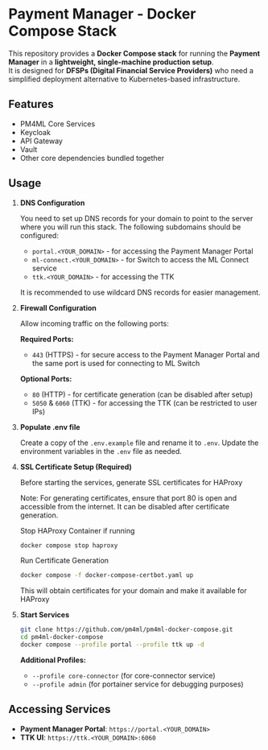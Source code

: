 # Payment Manager - Docker Compose Stack

This repository provides a **Docker Compose stack** for running the **Payment Manager** in a **lightweight, single-machine production setup**.  
It is designed for **DFSPs (Digital Financial Service Providers)** who need a simplified deployment alternative to Kubernetes-based infrastructure.

## Features
- PM4ML Core Services
- Keycloak
- API Gateway
- Vault
- Other core dependencies bundled together

## Usage

1. **DNS Configuration**

   You need to set up DNS records for your domain to point to the server where you will run this stack. The following subdomains should be configured:
   - `portal.<YOUR_DOMAIN>` - for accessing the Payment Manager Portal
   - `ml-connect.<YOUR_DOMAIN>` - for Switch to access the ML Connect service
   - `ttk.<YOUR_DOMAIN>` - for accessing the TTK

   It is recommended to use wildcard DNS records for easier management.

2. **Firewall Configuration**

   Allow incoming traffic on the following ports:
   
   **Required Ports:**
   - `443` (HTTPS) - for secure access to the Payment Manager Portal and the same port is used for connecting to ML Switch

   **Optional Ports:**
   - `80` (HTTP) - for certificate generation (can be disabled after setup)
   - `5050` & `6060` (TTK) - for accessing the TTK (can be restricted to user IPs)


3. **Populate .env file**

   Create a copy of the `.env.example` file and rename it to `.env`. Update the environment variables in the `.env` file as needed.

4. **SSL Certificate Setup (Required)**
    
    Before starting the services, generate SSL certificates for HAProxy

    Note: For generating certificates, ensure that port 80 is open and accessible from the internet.
    It can be disabled after certificate generation.
    
    Stop HAProxy Container if running
    ```bash
    docker compose stop haproxy
    ```
    Run Certificate Generation
    ```bash
    docker compose -f docker-compose-certbot.yaml up
    ```
    This will obtain certificates for your domain and make it available for HAProxy

5. **Start Services**
   ```bash
   git clone https://github.com/pm4ml/pm4ml-docker-compose.git
   cd pm4ml-docker-compose
   docker compose --profile portal --profile ttk up -d
   ```

   **Additional Profiles:**
   - `--profile core-connector` (for core-connector service)
   - `--profile admin` (for portainer service for debugging purposes)

## Accessing Services

- **Payment Manager Portal**: `https://portal.<YOUR_DOMAIN>`
- **TTK UI**: `https://ttk.<YOUR_DOMAIN>:6060`
